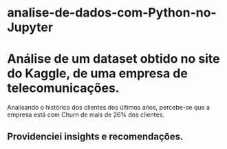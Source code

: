 # analise-de-dados-com-Python-no-Jupyter
# Análise de um dataset obtido no site do Kaggle, de uma empresa de telecomunicações.
Analisando o histórico dos clientes dos últimos anos, percebe-se que a empresa está com Churn de mais de 26% dos clientes.
## Providenciei insights e recomendações.
